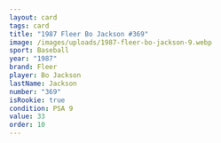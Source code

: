 ```yaml
---
layout: card
tags: card
title: "1987 Fleer Bo Jackson #369"
image: /images/uploads/1987-fleer-bo-jackson-9.webp
sport: Baseball
year: "1987"
brand: Fleer
player: Bo Jackson
lastName: Jackson
number: "369"
isRookie: true
condition: PSA 9
value: 33
order: 10
---
```

